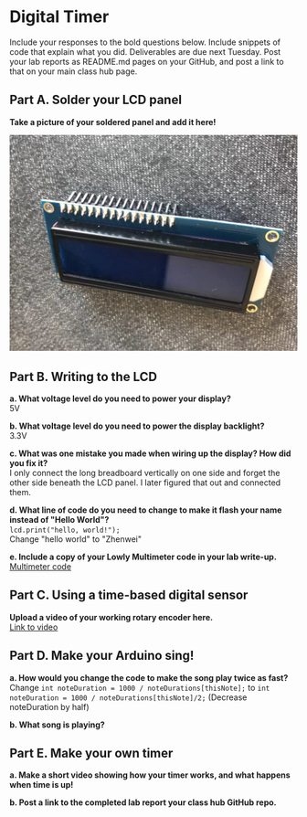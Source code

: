 # Digital Timer
 
Include your responses to the bold questions below. Include snippets of code that explain what you did. Deliverables are due next Tuesday. Post your lab reports as README.md pages on your GitHub, and post a link to that on your main class hub page.

## Part A. Solder your LCD panel

**Take a picture of your soldered panel and add it here!**

![Image1](https://github.com/ZhenweiZhang1995/IDD-Fa19-Lab2/blob/master/lab2_1.jpeg)

## Part B. Writing to the LCD
 
**a. What voltage level do you need to power your display?**  
5V

**b. What voltage level do you need to power the display backlight?**  
3.3V
   
**c. What was one mistake you made when wiring up the display? How did you fix it?**  
I only connect the long breadboard vertically on one side and forget the other side beneath the LCD panel. I later figured that out and connected them.

**d. What line of code do you need to change to make it flash your name instead of "Hello World"?**  
`lcd.print("hello, world!");`  
Change "hello world" to "Zhenwei" 
 
**e. Include a copy of your Lowly Multimeter code in your lab write-up.**
[Multimeter code](https://github.com/ZhenweiZhang1995/IDD-Fa19-Lab2/blob/master/Multimeter.ino)


## Part C. Using a time-based digital sensor

**Upload a video of your working rotary encoder here.**  
[Link to video](https://youtu.be/hi7m0yVBmh4)

## Part D. Make your Arduino sing!

**a. How would you change the code to make the song play twice as fast?**  
Change `int noteDuration = 1000 / noteDurations[thisNote];` to `int noteDuration = 1000 / noteDurations[thisNote]/2;` (Decrease noteDuration by half)
 
**b. What song is playing?**


## Part E. Make your own timer

**a. Make a short video showing how your timer works, and what happens when time is up!**

**b. Post a link to the completed lab report your class hub GitHub repo.**
